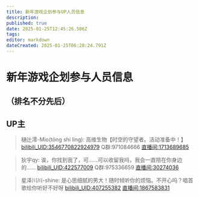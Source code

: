 ```yaml
---
title: 新年游戏企划参与UP人员信息
description: 
published: true
date: 2025-01-25T12:45:26.506Z
tags: 
editor: markdown
dateCreated: 2025-01-25T06:28:24.791Z
---
```


# 新年游戏企划参与人员信息
## （排名不分先后）
## UP主
> 樋辻澪-Mio(tōng shí líng):
高维生物【时空的守望者。活动准备中！】
[bilibili_UID:3546770822924979](https://space.bilibili.com/3546770822924979)  Q群:971084666 
[直播间:1713689685](https://live.bilibili.com/1713689685)

> 狄宇qy:
诶，你找到我了，可……可以收留我吗，我会一直陪在你身边的……
[bilibili_UID:422577009](https://space.bilibili.com/422577009) Q群:975336659
[直播间:30274036](https://live.bilibili.com/30274036)

> 星泽川川-shine:
是心思细腻的男大！随时倾听你的烦恼。不开心吗？唱首歌给你听好不好呀
[bilibili_UID:407255382](https://space.bilibili.com/407255382)
[直播间:1867583831](https://live.bilibili.com/1867583831)













<script>
	alert("这是一个弹窗");
</script>


<!-- 这是一个彩蛋 -->
